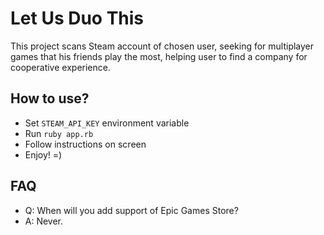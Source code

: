 # Let Us Duo This

This project scans Steam account of chosen user, seeking for multiplayer games that his friends play the most, helping user to find a company for cooperative experience.

## How to use?

- Set `STEAM_API_KEY` environment variable
- Run `ruby app.rb`
- Follow instructions on screen
- Enjoy! =)

## FAQ

- Q: When will you add support of Epic Games Store?
- A: Never.